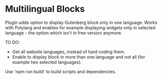 # Multilingual Blocks
Plugin adds option to display Gutenberg block only in one language. Works with Polylang and enables for example displaying widgets only in selected language - the option which isn't in free version anymore.

TO DO:
- Get all website languages, instead of hard coding them.
- Enable to display block in more than one language and not all (for example two selected languages).


Use 'npm run build' to build scripts and dependencies. 